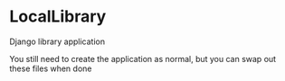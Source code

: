 # LocalLibrary
Django library application


You still need to create the application as normal, but you can swap out these files when done

